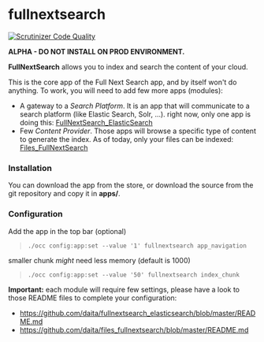 # fullnextsearch

[![Scrutinizer Code Quality](https://scrutinizer-ci.com/g/nextcloud/nextant/badges/quality-score.png?b=fullnextsearch)](https://scrutinizer-ci.com/g/nextcloud/nextant/?b=fullnextsearch)

**ALPHA - DO NOT INSTALL ON PROD ENVIRONMENT.**  

**FullNextSearch** allows you to index and search the content of your cloud.  

This is the core app of the Full Next Search app, and by itself won't do anything. To work, you will need to add few more apps (modules):

- A gateway to a _Search Platform_. It is an app that will communicate to a search platform (like Elastic Search, Solr, ...). right now, only one app is doing this: [FullNextSearch_ElasticSearch](https://github.com/daita/fullnextsearch_elasticsearch)
- Few _Content Provider_. Those apps will browse a specific type of content to generate the index. As of today, only your files can be indexed: [Files_FullNextSearch](https://github.com/daita/files_fullnextsearch)



### Installation

You can download the app from the store, or download the source from the git repository and copy it in **apps/**.



### Configuration

Add the app in the top bar (optional)

>     ./occ config:app:set --value '1' fullnextsearch app_navigation

smaller chunk _might_ need less memory (default is 1000)

>     ./occ config:app:set --value '50' fullnextsearch index_chunk


**Important:** each module will require few settings, please have a look to those README files to complete your configuration:

- https://github.com/daita/fullnextsearch_elasticsearch/blob/master/README.md
- https://github.com/daita/files_fullnextsearch/blob/master/README.md


